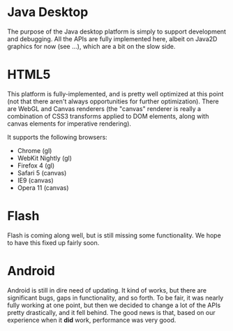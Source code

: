 # Java Desktop #

The purpose of the Java desktop platform is simply to support development and debugging. All the APIs are fully implemented here, albeit on Java2D graphics for now (see ...), which are a bit on the slow side.

# HTML5 #

This platform is fully-implemented, and is pretty well optimized at this point (not that there aren't always opportunities for further optimization). There are WebGL and Canvas renderers (the "canvas" renderer is really a combination of CSS3 transforms applied to DOM elements, along with canvas elements for imperative rendering).

It supports the following browsers:
- Chrome (gl)
- WebKit Nightly (gl)
- Firefox 4 (gl)
- Safari 5 (canvas)
- IE9 (canvas)
- Opera 11 (canvas)

# Flash #

Flash is coming along well, but is still missing some functionality. We hope to have this fixed up fairly soon.

# Android #

Android is still in dire need of updating. It kind of works, but there are significant bugs, gaps in functionality, and so forth. To be fair, it was nearly fully working at one point, but then we decided to change a lot of the APIs pretty drastically, and it fell behind. The good news is that, based on our experience when it **did** work, performance was very good.